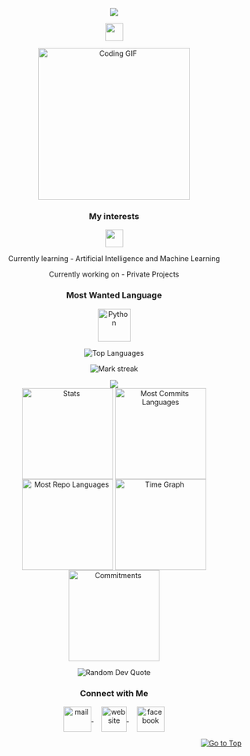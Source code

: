 <p align="center">
  <img src="Nayan/header.png"/>
</p>
<p align="center">
   <img src="https://readme-typing-svg.demolab.com?font=Roboto+Slab&color=%237E3ACE&size=35&center=true&vCenter=true&width=450&duration=1500&pause=1000&lines=HELLO+WORLD;+ক্রাস+সুমাইয়া+বলছি" width="auto" height="35"/>
</p>
<p align="center">
  <img alt="Coding GIF" width="300" height="auto" src="Nayan/coding.gif"/>
</p>

<h3 align="center">My interests</h3>
<p align="center">
   <img src="https://readme-typing-svg.demolab.com?font=Roboto+Slab&color=%237E3ACE&size=35&center=true&vCenter=true&width=450&duration=1500&pause=1000&lines=Flower+Gardening;Driving+&+Traveling;Data+Science" width="auto" height="35"/>
</p>

<p align="center">Currently learning - Artificial Intelligence and Machine Learning</p>
<p align="center">Currently working on - Private Projects</p>

<h3 align="center">Most Wanted Language</h3>
<p align="center">
  <a href="https://github.com/samarjit-sahoo/Python_Practice.git" target="_blank">
    <img align="center" src="Nayan/python.png" alt="Python" height="65" width="65" />
  </a>
</p>

<p align="center">
  <img align="center" src="https://github-readme-stats.vercel.app/api/top-langs?username=samarjit-sahoo&hide_border=true&no-bg=true&no-frame=true&layout=compact&theme=transparent&hide=html,css,jupyter%20notebook,pug,jinja" alt="Top Languages"/>
</p>

<p align="center">
  <img alt="Mark streak" src="https://github-readme-streak-stats.herokuapp.com/?user=samarjit-sahoo&hide_border=true&theme=transparent" /> 
</p>

<!--Trophy-->
<div align=center>
  <img src="https://github-profile-trophy.vercel.app/?username=samarjit-sahoo&no-bg=true&no-frame=true&row=2&column=3"/>
</div>

<div align="center">
  <img align="center" src="http://github-profile-summary-cards.vercel.app/api/cards/stats?username=samarjit-sahoo&theme=transparent" height="180em" alt="Stats"/>
  <img align="center" src="http://github-profile-summary-cards.vercel.app/api/cards/most-commit-language?username=samarjit-sahoo&theme=transparent&exclude=html,CSS,Jupyter%20Notebook" height="180em" alt="Most Commits Languages"/>
  <img align="center" src="http://github-profile-summary-cards.vercel.app/api/cards/repos-per-language?username=samarjit-sahoo&theme=transparent&exclude=html,CSS,Jupyter%20Notebook" height="180em" alt="Most Repo Languages"/>
  <img align="center" src="http://github-profile-summary-cards.vercel.app/api/cards/productive-time?username=samarjit-sahoo&theme=transparent&utcOffset=5.30" height="180em" alt="Time Graph"/>
  <img align="center" src="http://github-profile-summary-cards.vercel.app/api/cards/profile-details?username=samarjit-sahoo&theme=transparent" height="180em" alt="Commitments"/>
</div>

<p align="center">
  <img src="https://quotes-github-readme.vercel.app/api?type=horizontal&theme=transparent" alt="Random Dev Quote" />
</p>

<h3 align="center">Connect with Me</h3>
<p align="center">
  <a href="mailto:sumubot5@gmail.com" target="_blank">
    <img align="center" src="Nayan/gmail.png" alt="mail" height="50" width="55" />
  </a>
  &nbsp;&nbsp;&nbsp;
  <a href="https://samarjit-sahoo.vercel.app" target="_blank">
    <img align="center" src="Nayan/web.png" alt="website" height="50" width="50" />
  </a>
  &nbsp;&nbsp;&nbsp;
  <a href="https://www.facebook.com/profile.php?id=61558108857573" target="_blank">
    <img align="center" src="Nayan/facebook.png" alt="facebook" height="50" width="55" />
  </a>
</p>
<p align="right"><a href="#top"><img src="https://img.shields.io/static/v1?label&message=Go+to+Top&color=0b6ab3&style=flat&logo" alt="Go to Top" /></a></p>
